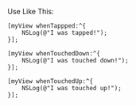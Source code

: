 Use Like This:
	
	[myView whenTappped:^{
		NSLog(@"I was tapped!");		
	}];

	[myView whenTouchedDown:^{
		NSLog(@"I was touched down!");
	}];

	[myView whenTouchedUp:^{
		NSLog(@"I was touched up!");		
	}];
